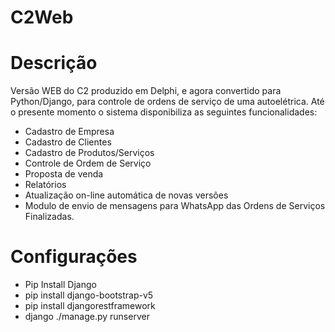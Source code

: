 # C2Web

# Descrição

Versão WEB do C2 produzido em Delphi, e agora convertido para Python/Django, para controle de ordens de serviço de uma autoelétrica. Até o presente momento o sistema disponibiliza as seguintes funcionalidades:

- Cadastro de Empresa
- Cadastro de Clientes
- Cadastro de Produtos/Serviços
- Controle de Ordem de Serviço
- Proposta de venda
- Relatórios
- Atualização on-line automática de novas versões
- Modulo de envio de mensagens para WhatsApp das Ordens de Serviços Finalizadas.

# Configurações
* Pip Install Django
* pip install django-bootstrap-v5
* pip install djangorestframework
* django ./manage.py runserver
